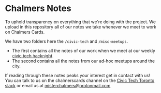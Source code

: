 # Chalmers Notes

To uphold transparency on everything that we're doing with the project. We upload in this repository all of our notes we take whenever we meet to work on Chalmers Cards.

We have two folders here the ```/civic-tech``` and ```/misc-meetups```.

* The first contains all the notes of our work when we meet at our weekly [civic tech hacknight](https://civictech.ca).
* The second contains all the notes from our ad-hoc meetups around the city.

If reading through these notes peaks your interest get in contact with us! You can talk to us on the chalmerscards channel on the [Civic Tech Toronto slack](https://civictechto.slack.com) or email us at misterchalmers@protonmail.com 
